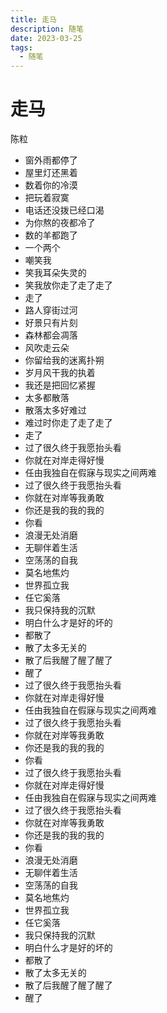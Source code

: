 ```yaml
---
title: 走马
description: 随笔
date: 2023-03-25
tags:
  - 随笔
---
```

# 走马
  陈粒

- 窗外雨都停了
- 屋里灯还黑着
- 数着你的冷漠
- 把玩着寂寞
- 电话还没拨已经口渴
- 为你熬的夜都冷了
- 数的羊都跑了
- 一个两个
- 嘲笑我
- 笑我耳朵失灵的
- 笑我放你走了走了走了
- 走了
- 路人穿街过河
- 好景只有片刻
- 森林都会凋落
- 风吹走云朵
- 你留给我的迷离扑朔
- 岁月风干我的执着
- 我还是把回忆紧握
- 太多都散落
- 散落太多好难过
- 难过时你走了走了走了
- 走了
- 过了很久终于我愿抬头看
- 你就在对岸走得好慢
- 任由我独自在假寐与现实之间两难
- 过了很久终于我愿抬头看
- 你就在对岸等我勇敢
- 你还是我的我的我的
- 你看
- 浪漫无处消磨
- 无聊伴着生活
- 空荡荡的自我
- 莫名地焦灼
- 世界孤立我
- 任它奚落
- 我只保持我的沉默
- 明白什么才是好的坏的
- 都散了
- 散了太多无关的
- 散了后我醒了醒了醒了
- 醒了
- 过了很久终于我愿抬头看
- 你就在对岸走得好慢
- 任由我独自在假寐与现实之间两难
- 过了很久终于我愿抬头看
- 你就在对岸等我勇敢
- 你还是我的我的我的
- 你看
- 过了很久终于我愿抬头看
- 你就在对岸走得好慢
- 任由我独自在假寐与现实之间两难
- 过了很久终于我愿抬头看
- 你就在对岸等我勇敢
- 你还是我的我的我的
- 你看
- 浪漫无处消磨
- 无聊伴着生活
- 空荡荡的自我
- 莫名地焦灼
- 世界孤立我
- 任它奚落
- 我只保持我的沉默
- 明白什么才是好的坏的
- 都散了
- 散了太多无关的
- 散了后我醒了醒了醒了
- 醒了